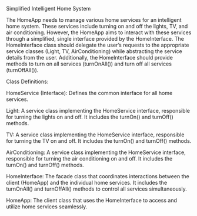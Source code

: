 Simplified Intelligent Home System

The HomeApp needs to manage various home services for an intelligent home system. These services include turning on and off the lights, TV, and air conditioning. However, the HomeApp aims to interact with these services through a simplified, single interface provided by the HomeInterface. The HomeInterface class should delegate the user’s requests to the appropriate service classes (Light, TV, AirConditioning) while abstracting the service details from the user. Additionally, the HomeInterface should provide methods to turn on all services (turnOnAll()) and turn off all services (turnOffAll()).

Class Definitions:

HomeService (Interface): Defines the common interface for all home services.

Light: A service class implementing the HomeService interface, responsible for turning the lights on and off. It includes the turnOn() and turnOff() methods.

TV: A service class implementing the HomeService interface, responsible for turning the TV on and off. It includes the turnOn() and turnOff() methods.

AirConditioning: A service class implementing the HomeService interface, responsible for turning the air conditioning on and off. It includes the turnOn() and turnOff() methods.

HomeInterface: The facade class that coordinates interactions between the client (HomeApp) and the individual home services. It includes the turnOnAll() and turnOffAll() methods to control all services simultaneously.

HomeApp: The client class that uses the HomeInterface to access and utilize home services seamlessly.

